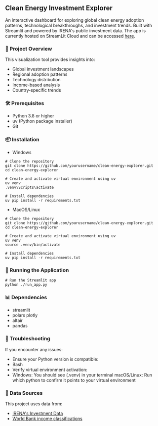 ## Clean Energy Investment Explorer
An interactive dashboard for exploring global clean energy adoption patterns, technological breakthroughs, and investment trends. Built with Streamlit and powered by IRENA's public investment data. The app is currently hosted on StreamLit Cloud and can be accessed [here](https://explorative-visualization-rmmwdmd3dsjnbwkso9d9ov.streamlit.app/).

### 🎯 Project Overview
This visualization tool provides insights into:
- Global investment landscapes
- Regional adoption patterns
- Technology distribution
- Income-based analysis
- Country-specific trends

### 🛠️ Prerequisites
- Python 3.8 or higher
- uv (Python package installer)
- Git   

### 📦 Installation
- Windows
```
# Clone the repository
git clone https://github.com/yourusername/clean-energy-explorer.git
cd clean-energy-explorer

# Create and activate virtual environment using uv
uv venv
.venv\Scripts\activate

# Install dependencies
uv pip install -r requirements.txt
```

- MacOS/Linux
```
# Clone the repository
git clone https://github.com/yourusername/clean-energy-explorer.git
cd clean-energy-explorer

# Create and activate virtual environment using uv
uv venv
source .venv/bin/activate

# Install dependencies
uv pip install -r requirements.txt
```

### 🚀 Running the Application
```
# Run the Streamlit app
python ./run_app.py
```

### 📊 Dependencies
- streamlit
- polars
plotly
- altair
- pandas


### 🔧 Troubleshooting
If you encounter any issues:
- Ensure your Python version is compatible:
- Bash
- Verify virtual environment activation:
- Windows: You should see (.venv) in your terminal
macOS/Linux: Run which python to confirm it points to your virtual environment

### 📝 Data Sources
This project uses data from:
- [IRENA's Investment Data](https://www.irena.org/Energy-Transition/Finance-and-investment/Investment)
- [World Bank income classifications](https://data.worldbank.org/indicator/NY.GDP.PCAP.CD)